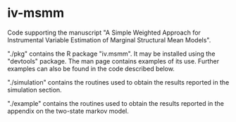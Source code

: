 # iv-msmm

Code supporting the manuscript "A Simple Weighted Approach for
Instrumental Variable Estimation of Marginal Structural Mean Models".

"./pkg" contains the R package "iv.msmm". It may be installed using the "devtools"
package. The man page contains examples of its use. Further examples
can also be found in the code described below.

"./simulation" contains the routines used to obtain the results reported in the simulation section.

"./example" contains the routines  used to obtain the results reported in the appendix on the two-state markov model.